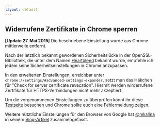 ```yaml
---
layout: default
---
```


## Widerrufene Zertifikate in Chrome sperren

**[Update 27. Mai 2015]** Die beschriebene Einstellung wurde aus Chrome mittlerweile entfernt.


Nach der letztlich bekannt gewordenen Sicherheitslücke in der OpenSSL-Bibliothek, die unter dem Namen [Heartbleed](http://heartbleed.com/ "Heartbleed Website") bekannt wurde, empfehle ich jedem seine Sicherheitseinstellungen in Chrome anzupassen.

In den erweiterten Einstellungen, erreichbar unter `chrome://settings/#advanced-settings-expander`, setzt man das Häkchen für "Check for server certificate revecation". Hiermit werden wirderrufene Zertifikate für HTTPS-Verbindungen nicht mehr akzeptiert.

Um die vorgenommenen Einstellungen zu überprüfen könnt ihr diese [Testseite](https://revoked.grc.com/ "Testseite für widerrufe Zertifikate") besuchen und Chrome sollte euch eine Fehlermeldung zeigen.

Weitere nütztliche Einstellungen für den Browser von Google hat [@mkalina](https://twitter.com/mkalina/) in seinem [Blog-Artikel](https://mkln.org/2014/05/maximaler-datenschutz-mit-google-chrome/) zusammengefasst.
